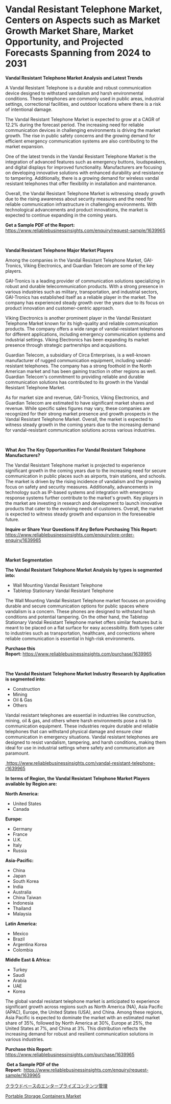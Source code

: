 <p><h1>Vandal Resistant Telephone Market, Centers on Aspects such as Market Growth Market Share, Market Opportunity, and Projected Forecasts Spanning from 2024 to 2031</h1></p><p><strong>Vandal Resistant Telephone Market Analysis and Latest Trends</strong></p>
<p><p>A Vandal Resistant Telephone is a durable and robust communication device designed to withstand vandalism and harsh environmental conditions. These telephones are commonly used in public areas, industrial settings, correctional facilities, and outdoor locations where there is a risk of intentional damage.</p><p>The Vandal Resistant Telephone Market is expected to grow at a CAGR of 12.2% during the forecast period. The increasing need for reliable communication devices in challenging environments is driving the market growth. The rise in public safety concerns and the growing demand for efficient emergency communication systems are also contributing to the market expansion.</p><p>One of the latest trends in the Vandal Resistant Telephone Market is the integration of advanced features such as emergency buttons, loudspeakers, and digital displays for improved functionality. Manufacturers are focusing on developing innovative solutions with enhanced durability and resistance to tampering. Additionally, there is a growing demand for wireless vandal resistant telephones that offer flexibility in installation and maintenance.</p><p>Overall, the Vandal Resistant Telephone Market is witnessing steady growth due to the rising awareness about security measures and the need for reliable communication infrastructure in challenging environments. With technological advancements and product innovations, the market is expected to continue expanding in the coming years.</p></p>
<p><strong>Get a Sample PDF of the Report:&nbsp;</strong> <a href="https://www.reliablebusinessinsights.com/enquiry/request-sample/1639965">https://www.reliablebusinessinsights.com/enquiry/request-sample/1639965</a></p>
<p>&nbsp;</p>
<p><strong>Vandal Resistant Telephone Major Market Players</strong></p>
<p><p>Among the companies in the Vandal Resistant Telephone Market, GAI-Tronics, Viking Electronics, and Guardian Telecom are some of the key players. </p><p>GAI-Tronics is a leading provider of communication solutions specializing in robust and durable telecommunication products. With a strong presence in various industries such as military, transportation, and industrial sectors, GAI-Tronics has established itself as a reliable player in the market. The company has experienced steady growth over the years due to its focus on product innovation and customer-centric approach.</p><p>Viking Electronics is another prominent player in the Vandal Resistant Telephone Market known for its high-quality and reliable communication products. The company offers a wide range of vandal-resistant telephones for different applications, including emergency communication systems and industrial settings. Viking Electronics has been expanding its market presence through strategic partnerships and acquisitions.</p><p>Guardian Telecom, a subsidiary of Circa Enterprises, is a well-known manufacturer of rugged communication equipment, including vandal-resistant telephones. The company has a strong foothold in the North American market and has been gaining traction in other regions as well. Guardian Telecom's commitment to providing reliable and durable communication solutions has contributed to its growth in the Vandal Resistant Telephone Market.</p><p>As for market size and revenue, GAI-Tronics, Viking Electronics, and Guardian Telecom are estimated to have significant market shares and revenue. While specific sales figures may vary, these companies are recognized for their strong market presence and growth prospects in the Vandal Resistant Telephone Market. Overall, the market is expected to witness steady growth in the coming years due to the increasing demand for vandal-resistant communication solutions across various industries.</p></p>
<p>&nbsp;</p>
<p><strong>What Are The Key Opportunities For Vandal Resistant Telephone Manufacturers?</strong></p>
<p><p>The Vandal Resistant Telephone market is projected to experience significant growth in the coming years due to the increasing need for secure communication in public places such as airports, train stations, and schools. The market is driven by the rising incidence of vandalism and the growing focus on safety and security measures. Additionally, advancements in technology such as IP-based systems and integration with emergency response systems further contribute to the market's growth. Key players in the market are investing in research and development to launch innovative products that cater to the evolving needs of customers. Overall, the market is expected to witness steady growth and expansion in the foreseeable future.</p></p>
<p><strong>Inquire or Share Your Questions If Any Before Purchasing This Report:</strong> <a href="https://www.reliablebusinessinsights.com/enquiry/pre-order-enquiry/1639965">https://www.reliablebusinessinsights.com/enquiry/pre-order-enquiry/1639965</a></p>
<p>&nbsp;</p>
<p><strong>Market Segmentation</strong></p>
<p><strong>The Vandal Resistant Telephone Market Analysis by types is segmented into:</strong></p>
<p><ul><li>Wall Mounting Vandal Resistant Telephone</li><li>Tabletop Stationary Vandal Resistant Telephone</li></ul></p>
<p><p>The Wall Mounting Vandal Resistant Telephone market focuses on providing durable and secure communication options for public spaces where vandalism is a concern. These phones are designed to withstand harsh conditions and potential tampering. On the other hand, the Tabletop Stationary Vandal Resistant Telephone market offers similar features but is meant to be placed on a flat surface for easy accessibility. Both types cater to industries such as transportation, healthcare, and corrections where reliable communication is essential in high-risk environments.</p></p>
<p><strong>Purchase this Report:&nbsp;</strong><a href="https://www.reliablebusinessinsights.com/purchase/1639965">https://www.reliablebusinessinsights.com/purchase/1639965</a></p>
<p>&nbsp;</p>
<p><strong>The Vandal Resistant Telephone Market Industry Research by Application is segmented into:</strong></p>
<p><ul><li>Construction</li><li>Mining</li><li>Oil & Gas</li><li>Others</li></ul></p>
<p><p>Vandal resistant telephones are essential in industries like construction, mining, oil & gas, and others where harsh environments pose a risk to communication equipment. These industries require durable and reliable telephones that can withstand physical damage and ensure clear communication in emergency situations. Vandal resistant telephones are designed to resist vandalism, tampering, and harsh conditions, making them ideal for use in industrial settings where safety and communication are paramount.</p></p>
<p><a href="https://www.reliablebusinessinsights.com/vandal-resistant-telephone-r1639965">&nbsp;https://www.reliablebusinessinsights.com/vandal-resistant-telephone-r1639965</a></p>
<p><strong>In terms of Region, the Vandal Resistant Telephone Market Players available by Region are:</strong></p>
<p>
    <p> <strong> North America: </strong>
        <ul>
            <li>United States</li>
            <li>Canada</li>
        </ul>
        </p> 
    <p> <strong> Europe: </strong>
        <ul>
            <li>Germany</li>
            <li>France</li>
            <li>U.K.</li>
            <li>Italy</li>
            <li>Russia</li>
        </ul>
        </p> 
    <p> <strong> Asia-Pacific: </strong>
        <ul>
            <li>China</li>
            <li>Japan</li>
            <li>South Korea</li>
            <li>India</li>
            <li>Australia</li>
            <li>China Taiwan</li>
            <li>Indonesia</li>
            <li>Thailand</li>
            <li>Malaysia</li>
        </ul>
        </p> 
    <p> <strong> Latin America: </strong>
        <ul>
            <li>Mexico</li>
            <li>Brazil</li>
            <li>Argentina Korea</li>
            <li>Colombia</li>
        </ul>
        </p> 
    <p> <strong> Middle East & Africa: </strong>
        <ul>
            <li>Turkey</li>
            <li>Saudi</li>
            <li>Arabia</li>
            <li>UAE</li>
            <li>Korea</li>
        </ul>
    </p>
    </p>
<p><p>The global vandal resistant telephone market is anticipated to experience significant growth across regions such as North America (NA), Asia Pacific (APAC), Europe, the United States (USA), and China. Among these regions, Asia Pacific is expected to dominate the market with an estimated market share of 35%, followed by North America at 30%, Europe at 25%, the United States at 7%, and China at 3%. This distribution reflects the increasing demand for robust and resilient communication solutions in various industries.</p></p>
<p><strong>Purchase this Report: </strong><a href="https://www.reliablebusinessinsights.com/purchase/1639965">https://www.reliablebusinessinsights.com/purchase/1639965</a></p>
<p>&nbsp;<strong>Get a Sample PDF of the Report:&nbsp;&nbsp;</strong><a href="https://www.reliablebusinessinsights.com/enquiry/request-sample/1639965">https://www.reliablebusinessinsights.com/enquiry/request-sample/1639965</a></p>
<p><strong></strong></p>
<p><p><a href="https://github.com/SimeonBode1/Market-Research-Report-List-1/blob/main/5024175144647.md">クラウドベースのエンタープライズコンテンツ管理</a></p><p><a href="https://github.com/crlaem461/Market-Research-Report-List-1/blob/main/portable-storage-containers-market.md">Portable Storage Containers Market</a></p></p>
